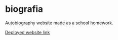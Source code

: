 # biografia
Autobiography website made as a school homework.

[Deployed website link](biografia-omar.netlify.app)
